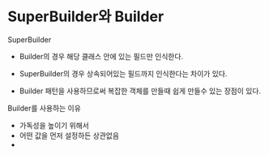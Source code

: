 # SuperBuilder와 Builder

SuperBuilder

- Builder의 경우 해당 클래스 안에 있는 필드만 인식한다.

- SuperBuilder의 경우 상속되어있는 필드까지 인식한다는 차이가 있다.

- Builder 패턴을 사용하므로써 복잡한 객체를 만들때 쉽게 만들수 있는 장점이 있다.



Builder를 사용하는 이유

- 가독성을 높이기 위해서
- 어떤 값을 먼저 설정하든 상관없음
- 





